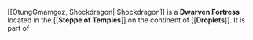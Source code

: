 [[OtungGmamgoz, Shockdragon| Shockdragon]] is a **Dwarven Fortress** located in the [[**Steppe of Temples**]] on the continent of [[**Droplets**]].  It is part of 